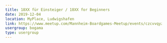 ```yaml
---
title: 18XX für Einsteiger / 18XX for Beginners
date: 2019-12-04
location: MyPlace, Ludwigshafen
link: https://www.meetup.com/Mannheim-Boardgames-Meetup/events/czcvvqyzqbgb/
usergroup: bogama
type: usergroup
---
```

